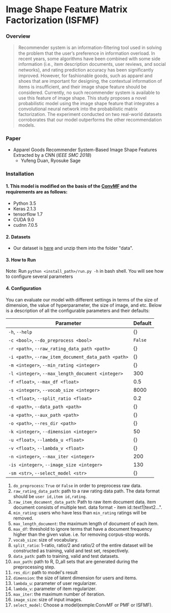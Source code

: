 # Image Shape Feature Matrix Factorization (ISFMF)

### Overview
> Recommender system is an information-ﬁltering tool used in solving the problem that the user’s preference in information overload. In recent years, some algorithms have been combined with some side information (i.e., item description documents, user reviews, and social networks), and rating prediction accuracy has been signiﬁcantly improved. However, for fashionable goods, such as apparel and shoes that are important for designing, the contextual information of items is insufﬁcient, and their image shape feature should be considered. Currently, no such recommender system is available to use this feature of image shape. This study proposes a novel probabilistic model using the image shape feature that integrates a convolutional neural network into the probabilistic matrix factorization. The experiment conducted on two real-world datasets corroborates that our model outperforms the other recommendation models. 

### Paper
- Apparel Goods Recommender System-Based Image Shape Features Extracted by a CNN (*IEEE SMC 2018*)
  - Yufeng Duan, Ryosuke Sage

### Installation

#### 1. This model is modiﬁed on the basis of the [ConvMF](http://dm.postech.ac.kr/~cartopy/ConvMF/) and the requirements are as follows:

- Python 3.5
- Keras 2.1.3
- tensorflow 1.7
- CUDA 9.0
- cudnn 7.0.5

#### 2. Datasets
- Our dataset is [here](https://drive.google.com/file/d/1bRb9mbQXQzFbTeEAVue8FVK8BoNeq1qC/view?usp=sharing) and unzip them into the folder "data".

#### 3. How to Run

Note: Run `python <install_path>/run.py -h` in bash shell. You will see how to configure several parameters

#### 4. Configuration
You can evaluate our model with different settings in terms of the size of dimension, the value of hyperparameter, the size of image, and etc. Below is a description of all the configurable parameters and their defaults:

Parameter | Default
---       | ---
`-h`, `--help` | {}
`-c <bool>`, `--do_preprocess <bool>` | `False`
`-r <path>`, `--raw_rating_data_path <path>` | {}
`-i <path>`, `--raw_item_document_data_path <path>`| {}
`-m <integer>`, `--min_rating <integer>` | {}
`-l <integer>`, `--max_length_document <integer>` | 300
`-f <float>`, `--max_df <float>` | 0.5
`-s <integer>`, `--vocab_size <integer>` | 8000
`-t <float>`, `--split_ratio <float>` | 0.2
`-d <path>`, `--data_path <path>` | {}
`-a <path>`, `--aux_path <path>` | {}
`-o <path>`, `--res_dir <path>` | {}
`-k <integer>`, `--dimension <integer>` | 50
`-u <float>`, `--lambda_u <float>` | {}
`-v <float>`, `--lambda_v <float>` | {}
`-n <integer>`, `--max_iter <integer>` | 200
`-is <integer>`, `--image_size <integer>` | 130
`-sm <str>`, `--select_model <str>` | {}

1. `do_preprocess`: `True` or `False` in order to preprocess raw data.
2. `raw_rating_data_path`: path to a raw rating data path. The data format should be `user id,item id,rating`.
3. `raw_item_document_data_path`: Path to raw item document data. item document consists of multiple text. data format - item id::text1|text2...".
4. `min_rating`: users who have less than `min_rating` ratings will be removed.
5. `max_length_document`: the maximum length of document of each item.
6. `max_df`: threshold to ignore terms that have a document frequency higher than the given value. i.e. for removing corpus-stop words.
7. `vocab_size`: size of vocabulary.
8. `split_ratio`: 1-ratio, ratio/2 and ratio/2 of the entire dataset will be constructed as training, valid and test set, respectively.
9. `data_path`: path to training, valid and test datasets.
10. `aux_path`: path to R, D_all sets that are generated during the preprocessing step.
11. `res_dir`: path to model's result
12. `dimension`: the size of latent dimension for users and items.
13. `lambda_u`: parameter of user regularizer.
14. `lambda_v`: parameter of item regularizer.
15. `max_iter`: the maximum number of iteration.
16. `image_size`: size of input images.
17. `select_model`: Choose a model(exmple:ConvMF or PMF or ISFMF).